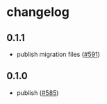 # changelog

## 0.1.1

- publish migration files
  ([#591](https://github.com/feltcoop/felt/pull/591))

## 0.1.0

- publish
  ([#585](https://github.com/feltcoop/felt/pull/585))
